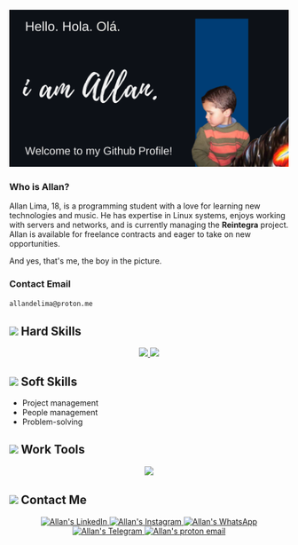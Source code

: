 ![Banner introducing Allan](/files/Banner.svg)

### Who is Allan?

Allan Lima, 18, is a programming student with a love for learning new technologies and music. He has expertise in Linux systems, enjoys working with servers and networks, and is currently managing the **Reintegra** project. Allan is available for freelance contracts and eager to take on new opportunities.

And yes, that's me, the boy in the picture.

### Contact Email
```txt
allandelima@proton.me
```


<h2>
    <img src="https://imgur.com/mBuUeCz.png" width="50"> Hard Skills
</h2>

<p align="center">
  <a href="https://skillicons.dev">
    <img src="https://skillicons.dev/icons?i=java,py,nodejs,php,arduino,cpp,ts,discordjs,mysql,mongo,prisma" />
  </a>
  <a href="https://skillicons.dev">
    <img src="https://skillicons.dev/icons?i=html,css,bootstrap,js,react,androidstudio,laravel,sass" />
  </a>
</p>


<h2>
    <img src="https://imgur.com/2jXCZaT.png" width="50"> Soft Skills
</h2>

<ul>
  <li>Project management</li>
  <li>People management</li>
  <li>Problem-solving</li>
</ul>

<h2>
    <img src="https://imgur.com/yMdxKDv.png" width="50"> Work Tools
</h2>

<p align="center">
  <a href="https://skillicons.dev">
    <img src="https://skillicons.dev/icons?i=notion,discord,vscode,neovim,bash,git,github,eclipse,linux,arch" />
  </a>
</p>


<h2>
    <img src="https://imgur.com/tlCnTTl.png" width="50"> Contact Me
</h2>


<div align="center">
  <a
    target="_blank"
    href="https://www.linkedin.com/in/allanlima64">
    <img title="LinkedIn" alt="Allan's LinkedIn" src="https://img.shields.io/badge/-LinkedIn-%230077B5?style=for-the-badge&logo=linkedin&logoColor=white">
  </a>
  <a
    target="_blank"
    href="https://instagram.com/yotozangue">
    <img title="Instagram" alt="Allan's Instagram" src="https://img.shields.io/badge/Instagram-E4405F?style=for-the-badge&logo=instagram&logoColor=white">
  </a>
  <a
    target="_blank"
    href="https://api.whatsapp.com/send?phone=5511974403300">
    <img title="WhatsApp" alt="Allan's WhatsApp" src="https://img.shields.io/badge/WhatsApp-25D366?style=for-the-badge&logo=whatsapp&logoColor=white">
  </a>
  <a
    target="_blank"
    href="https://t.me/yotozangue">
    <img title="Telegram" alt="Allan's Telegram" src="https://img.shields.io/badge/Telegram-2CA5E0?style=for-the-badge&logo=telegram&logoColor=white">
  </a>
  <a
    target="_blank"
    href="mailto:allandelima64@hotmail.com">
    <img title="Proton" alt="Allan's proton email" src="https://img.shields.io/badge/Email-0078D4?style=for-the-badge&logo=protonmail&logoColor=white">
  </a>
</div>
